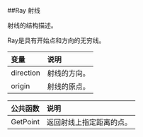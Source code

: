 ##Ray 射线

射线的结构描述。

Ray是具有开始点和方向的无穷线。

|变量|说明|
|:--|:--|
|direction|射线的方向。|
|origin|射线的原点。|

|公共函数|说明|
|:--|:--|
|GetPoint|返回射线上指定距离的点。|